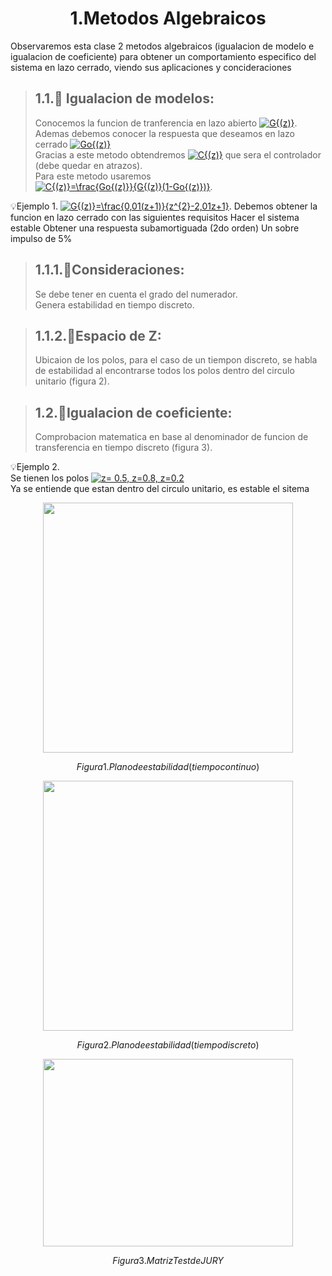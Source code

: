 # <center> 1.Metodos Algebraicos </center>

Observaremos esta clase 2 metodos algebraicos (igualacion de modelo e igualacion de coeficiente) para obtener un comportamiento especifico del sistema en lazo cerrado, viendo sus aplicaciones y concideraciones

> ## 1.1.🔑 Igualacion de modelos:
> Conocemos la funcion de tranferencia en lazo abierto <a href="http://www.alciro.org/tools/matematicas/editor-ecuaciones.jsp?eq=G{(z)}"><img src="http://www.alciro.org/cgi/tex.cgi?G{(z)}" title="G{(z)}" border="0" /></a>.\
> Ademas debemos conocer la respuesta que deseamos en lazo cerrado <a href="http://www.alciro.org/tools/matematicas/editor-ecuaciones.jsp?eq=Go{(z)}"><img src="http://www.alciro.org/cgi/tex.cgi?Go{(z)}" title="Go{(z)}" border="0" /></a>\
> Gracias a este metodo obtendremos <a href="http://www.alciro.org/tools/matematicas/editor-ecuaciones.jsp?eq=C{(z)}"><img src="http://www.alciro.org/cgi/tex.cgi?C{(z)}" title="C{(z)}" border="0" /></a> que sera el controlador (debe quedar en atrazos).\
> Para este metodo usaremos <a href="http://www.alciro.org/tools/matematicas/editor-ecuaciones.jsp?eq=C{(z)}=\frac{Go{(z)}}{G{(z)}(1-Go{(z)})}"><img src="http://www.alciro.org/cgi/tex.cgi?C{(z)}=\frac{Go{(z)}}{G{(z)}(1-Go{(z)})}" title="C{(z)}=\frac{Go{(z)}}{G{(z)}(1-Go{(z)})}" border="0" /></a>.

💡Ejemplo 1. <a href="http://www.alciro.org/tools/matematicas/editor-ecuaciones.jsp?eq=G{(z)}=\frac{0,01(z+1)}{z^{2}-2,01z+1}"><img src="http://www.alciro.org/cgi/tex.cgi?G{(z)}=\frac{0,01(z+1)}{z^{2}-2,01z+1}" title="G{(z)}=\frac{0,01(z+1)}{z^{2}-2,01z+1}" border="0" /></a>.
Debemos obtener la funcion en lazo cerrado con las siguientes requisitos
Hacer el sistema estable
Obtener una respuesta subamortiguada (2do orden)
Un sobre impulso de 5%

>## 1.1.1.🔑Consideraciones:
>Se debe tener en cuenta el grado del numerador.\
>Genera estabilidad en tiempo discreto.

>## 1.1.2.🔑Espacio de Z:
>Ubicaion de los polos, para el caso de un tiempon discreto, se habla de estabilidad al encontrarse todos los polos dentro del circulo unitario (figura 2).

>## 1.2.🔑Igualacion de coeficiente:
>Comprobacion matematica en base al denominador de funcion de transferencia en tiempo discreto (figura 3).



💡Ejemplo 2.\
Se tienen los polos <a href="http://www.alciro.org/tools/matematicas/editor-ecuaciones.jsp?eq=z= 0.5, z=0.8, z=0.2"><img src="http://www.alciro.org/cgi/tex.cgi?z= 0.5, z=0.8, z=0.2" title="z= 0.5, z=0.8, z=0.2" border="0" /></a> \
Ya se entiende que estan dentro del circulo unitario, es estable el sitema

<p align="center">
<img src="https://github.com/user-attachments/assets/82230ecf-2b59-4650-96b3-fb1a859ed5e7" width="400" height="400">
 </p>

$$Figura 1. Plano de estabilidad(tiempo continuo)$$

<p align="center">
<img src="https://github.com/user-attachments/assets/8e2e79d0-eeac-4ff6-863d-02ffe018c3aa" width="400" height="400">
 </p>

$$Figura 2. Plano de estabilidad(tiempo discreto)$$

<p align="center">
<img src="https://github.com/user-attachments/assets/57eb6c8a-21b6-4be3-878e-8580416e5c2b" width="400" height="300">
 </p>

$$Figura 3. Matriz Test de JURY$$



